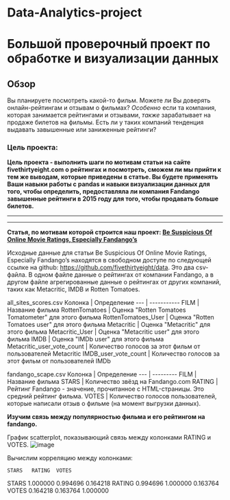 # Data-Analytics-project
# Большой проверочный проект по обработке и визуализации данных

## Обзор

Вы планируете посмотреть какой-то фильм. Можете ли Вы доверять онлайн-рейтингам и отзывам о фильмах? *Особенно* если та компания, которая занимается рейтингами и отзывами, *также* зарабатывает на продаже билетов на фильмы. Есть ли у таких компаний тенденция выдавать завышенные или заниженные рейтинги?

### Цель проекта:

**Цель проекта - выполнить шаги по мотивам статьи на сайте fivethirtyeight.com о рейтингах и посмотреть, сможем ли мы прийти к тем же выводам, которые приведены в статье. Вы будете применять Ваши навыки работы с pandas и навыки визуализации данных для того, чтобы определить, предоставляла ли компания Fandango завышенные рейтинги в 2015 году для того, чтобы продавать больше билетов.**

---
---

**Статья, по мотивам которой строится наш проект: [Be Suspicious Of Online Movie Ratings, Especially Fandango’s](http://fivethirtyeight.com/features/fandango-movies-ratings/)**

Исходные данные для статьи Be Suspicious Of Online Movie Ratings, Especially Fandango’s находятся в свободном доступе по следующей ссылке на github: https://github.com/fivethirtyeight/data. Это два csv-файла. В одном файле данные о рейтингах от компании Fandango, а в другом файле агрегированные данные о рейтингах от других компаний, таких как Metacritic, IMDB и Rotten Tomatoes.

all_sites_scores.csv
Колонка | Определение
--- | -----------
FILM | Название фильма
RottenTomatoes | Оценка "Rotten Tomatoes Tomatometer" для этого фильма
RottenTomatoes_User | Оценка "Rotten Tomatoes user" для этого фильма
Metacritic | Оценка "Metacritic" для этого фильма
Metacritic_User | Оценка "Metacritic user" для этого фильма
IMDB | Оценка "IMDb user" для этого фильма
Metacritic_user_vote_count | Количество голосов за этот фильм от пользователей Metacritic
IMDB_user_vote_count | Количество голосов за этот фильм от пользователей IMDb

fandango_scape.csv
Колонка | Определение
--- | ---------
FILM | Название фильма
STARS | Количество звёзд на Fandango.com
RATING |  Рейтинг Fandango - значение, прочитанное с HTML-страницы. Это средний рейтинг фильма.
VOTES | Количество голосов пользователей, которые написали отзыв о фильме (на момент выгрузки данных).

**Изучим связь между популярностью фильма и его рейтингом на fandango.**

График scatterplot, показывающий связь между колонками RATING и VOTES.
![image](https://github.com/NurzhanDanenov/Data-Analytics-project/assets/132642544/ce785352-f8bc-4665-a2b7-f79e3488a438)

Вычислим корреляцию между колонками:

	STARS	RATING	VOTES
STARS	1.000000	0.994696	0.164218
RATING	0.994696	1.000000	0.163764
VOTES	0.164218	0.163764	1.000000
